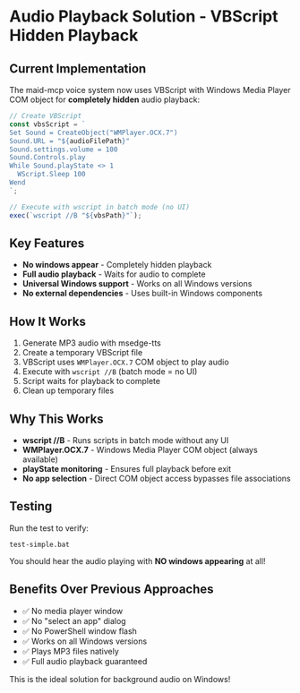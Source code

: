 # Audio Playback Solution - VBScript Hidden Playback

## Current Implementation
The maid-mcp voice system now uses VBScript with Windows Media Player COM object for **completely hidden** audio playback:

```javascript
// Create VBScript
const vbsScript = `
Set Sound = CreateObject("WMPlayer.OCX.7")
Sound.URL = "${audioFilePath}"
Sound.settings.volume = 100
Sound.Controls.play
While Sound.playState <> 1
  WScript.Sleep 100
Wend
`;

// Execute with wscript in batch mode (no UI)
exec(`wscript //B "${vbsPath}"`);
```

## Key Features
- **No windows appear** - Completely hidden playback
- **Full audio playback** - Waits for audio to complete
- **Universal Windows support** - Works on all Windows versions
- **No external dependencies** - Uses built-in Windows components

## How It Works
1. Generate MP3 audio with msedge-tts
2. Create a temporary VBScript file
3. VBScript uses `WMPlayer.OCX.7` COM object to play audio
4. Execute with `wscript //B` (batch mode = no UI)
5. Script waits for playback to complete
6. Clean up temporary files

## Why This Works
- **wscript //B** - Runs scripts in batch mode without any UI
- **WMPlayer.OCX.7** - Windows Media Player COM object (always available)
- **playState monitoring** - Ensures full playback before exit
- **No app selection** - Direct COM object access bypasses file associations

## Testing
Run the test to verify:
```
test-simple.bat
```

You should hear the audio playing with **NO windows appearing** at all!

## Benefits Over Previous Approaches
- ✅ No media player window
- ✅ No "select an app" dialog
- ✅ No PowerShell window flash
- ✅ Works on all Windows versions
- ✅ Plays MP3 files natively
- ✅ Full audio playback guaranteed

This is the ideal solution for background audio on Windows!
